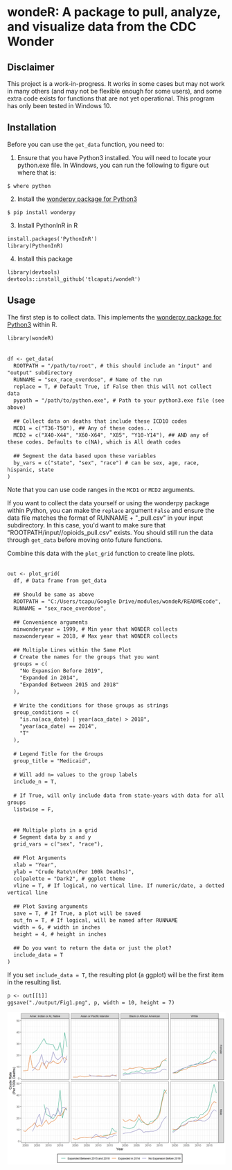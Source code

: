 # wondeR: A package to pull, analyze, and visualize data from the CDC Wonder

## Disclaimer
This project is a work-in-progress. It works in some cases but may not work in many others (and may not be flexible enough for some users), and some extra code exists for functions that are not yet operational. This program has only been tested in Windows 10.


## Installation

Before you can use the `get_data` function, you need to:

1. Ensure that you have Python3 installed. You will need to locate your python.exe file. In Windows, you can run the following to figure out where that is:

```
$ where python
```

2. Install the [wonderpy package for Python3](https://www.github.com/tlcaputi/wonderpy)

```
$ pip install wonderpy
```

3. Install PythonInR in R

```{r}
install.packages('PythonInR')
library(PythonInR)
```

4. Install this package

```{r}
library(devtools)
devtools::install_github('tlcaputi/wondeR')
```

## Usage

The first step is to collect data. This implements the [wonderpy package for Python3](https://www.github.com/tlcaputi/wonderpy) within R.


```{r}
library(wondeR)


df <- get_data(
  ROOTPATH = "/path/to/root", # this should include an "input" and "output" subdirectory
  RUNNAME = "sex_race_overdose", # Name of the run
  replace = T, # Default True, if False then this will not collect data
  pypath = "/path/to/python.exe", # Path to your python3.exe file (see above)

  ## Collect data on deaths that include these ICD10 codes
  MCD1 = c("T36-T50"), ## Any of these codes...
  MCD2 = c("X40-X44", "X60-X64", "X85", "Y10-Y14"), ## AND any of these codes. Defaults to c(NA), which is All death codes

  ## Segment the data based upon these variables
  by_vars = c("state", "sex", "race") # can be sex, age, race, hispanic, state
)

```

Note that you can use code ranges in the `MCD1` or `MCD2` arguments.

If you want to collect the data yourself or using the wonderpy package within Python, you can make the `replace` argument `False` and ensure the data file matches the format of RUNNAME + "_pull.csv" in your input subdirectory. In this case, you'd want to make sure that "ROOTPATH/input//opioids_pull.csv" exists. You should still run the data through `get_data` before moving onto future functions.


Combine this data with the `plot_grid` function to create line plots.


```{r}

out <- plot_grid(
  df, # Data frame from get_data

  ## Should be same as above
  ROOTPATH = "C:/Users/tcapu/Google Drive/modules/wondeR/READMEcode",
  RUNNAME = "sex_race_overdose",

  ## Convenience arguments
  minwonderyear = 1999, # Min year that WONDER collects
  maxwonderyear = 2018, # Max year that WONDER collects

  ## Multiple Lines within the Same Plot
  # Create the names for the groups that you want
  groups = c(
    "No Expansion Before 2019",
    "Expanded in 2014",
    "Expanded Between 2015 and 2018"
  ),

  # Write the conditions for those groups as strings
  group_conditions = c(
    "is.na(aca_date) | year(aca_date) > 2018",
    "year(aca_date) == 2014",
    "T"
  ),

  # Legend Title for the Groups
  group_title = "Medicaid",

  # Will add n= values to the group labels
  include_n = T,

  # If True, will only include data from state-years with data for all groups
  listwise = F,


  ## Multiple plots in a grid
  # Segment data by x and y
  grid_vars = c("sex", "race"),

  ## Plot Arguments
  xlab = "Year",
  ylab = "Crude Rate\n(Per 100k Deaths)",
  colpalette = "Dark2", # ggplot theme
  vline = T, # If logical, no vertical line. If numeric/date, a dotted vertical line

  ## Plot Saving arguments
  save = T, # If True, a plot will be saved
  out_fn = T, # If logical, will be named after RUNNAME
  width = 6, # width in inches
  height = 4, # height in inches

  ## Do you want to return the data or just the plot?
  include_data = T
)
```


If you set `include_data = T`, the resulting plot (a ggplot) will be the first item in the resulting list.


```{r}
p <- out[[1]]
ggsave("./output/Fig1.png", p, width = 10, height = 7)

```


![drug-overdoses-sex-race](READMEcode/output/Fig1.png)
